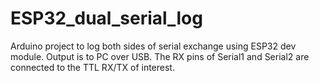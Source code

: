 # ESP32_dual_serial_log
Arduino project to log both sides of serial exchange using ESP32 dev module.  Output is to PC over USB.  The RX pins of Serial1 and Serial2 are connected to the TTL RX/TX of interest. 
